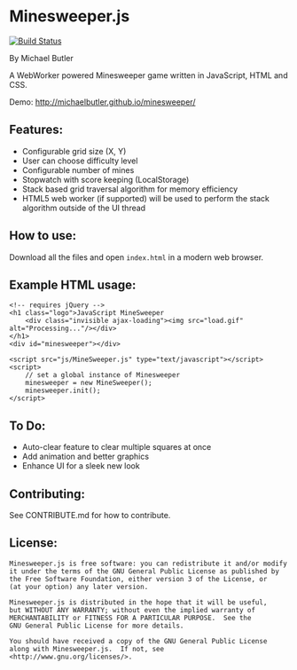 Minesweeper.js
===========
[![Build Status](https://travis-ci.org/michaelbutler/minesweeper.svg?branch=master)](https://travis-ci.org/michaelbutler/minesweeper)

By Michael Butler

A WebWorker powered Minesweeper game written in JavaScript, HTML and CSS. 

Demo: http://michaelbutler.github.io/minesweeper/

Features:
-----------
+ Configurable grid size (X, Y)
+ User can choose difficulty level
+ Configurable number of mines
+ Stopwatch with score keeping (LocalStorage)
+ Stack based grid traversal algorithm for memory efficiency
+ HTML5 web worker (if supported) will be used to perform the stack algorithm outside of the UI thread

How to use:
-----------
Download all the files and open `index.html` in a modern web browser.

Example HTML usage:
-----------
```
<!-- requires jQuery -->
<h1 class="logo">JavaScript MineSweeper
    <div class="invisible ajax-loading"><img src="load.gif" alt="Processing..."/></div>
</h1>
<div id="minesweeper"></div>

<script src="js/MineSweeper.js" type="text/javascript"></script>
<script>
    // set a global instance of Minesweeper
    minesweeper = new MineSweeper();
    minesweeper.init();
</script>
```

To Do:
-----------
+ Auto-clear feature to clear multiple squares at once
+ Add animation and better graphics
+ Enhance UI for a sleek new look


Contributing:
-----------
See CONTRIBUTE.md for how to contribute.


License:
-----------
    Minesweeper.js is free software: you can redistribute it and/or modify
    it under the terms of the GNU General Public License as published by
    the Free Software Foundation, either version 3 of the License, or
    (at your option) any later version.

    Minesweeper.js is distributed in the hope that it will be useful,
    but WITHOUT ANY WARRANTY; without even the implied warranty of
    MERCHANTABILITY or FITNESS FOR A PARTICULAR PURPOSE.  See the
    GNU General Public License for more details.

    You should have received a copy of the GNU General Public License
    along with Minesweeper.js.  If not, see <http://www.gnu.org/licenses/>.

